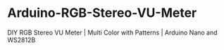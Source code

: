 # Arduino-RGB-Stereo-VU-Meter
DIY RGB Stereo VU Meter  | Multi Color with Patterns | Arduino Nano and WS2812B

